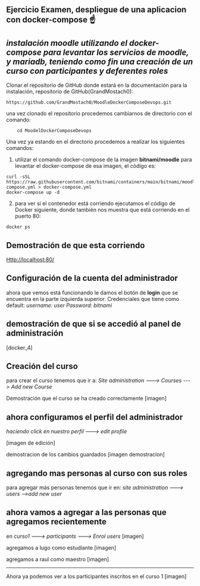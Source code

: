 ## Ejercicio Examen, despliegue de una aplicacion con docker-compose ☝️

## *instalación moodle utilizando el docker-compose para levantar los servicios de moodle, y mariadb, teniendo como fin una creación de un curso con participantes y deferentes roles*

 Clonar el repositorio de GitHub donde estará en la documentación para la instalación, repositorio de GitHub(GrandMostach0): 
 ```console
https://github.com/GrandMostach0/MoodleDockerComposeDevops.git
```
una vez clonado el repositorio procedemos cambiarnos de directorio con el comando:
```console
    cd MoodelDockerComposeDevops 
   ```
   Una vez ya estando en el directorio procedemos a realizar los siguientes comandos:

 1. utilizar el comando docker-compose de la imagen **bitnami/moodle** para levantar el docker-compose de esa imagen, el código es: 
 ```console
curl -sSL https://raw.githubusercontent.com/bitnami/containers/main/bitnami/moodle/docker-compose.yml > docker-compose.yml
docker-compose up -d
```
2. para ver si el contenedor está corriendo ejecutamos el código de Docker siguiente, donde también nos muestra que está corriendo en el puerto 80:
 ```console
docker ps 
```
##
## Demostración de que esta corriendo 
[Http://localhost:80/](http://localhost:80/)

## Configuración de la cuenta del administrador
ahora que vemos está funcionando le damos el botón de **login** que se encuentra en la parte izquierda superior.
Credenciales que tiene como default:
*username: user*
*Password: bitnami*


## demostración de que si se accedió al panel de administración
 [docker_4]
 ## Creación del curso
 para crear el curso tenemos que ir a:
 *Site administration ---> Courses ---> Add new Course*

Demostración que el curso se ha creado correctamente
[imagen]

## ahora configuramos el perfil del administrador

*haciendo click en nuestro perfil ---> edit profile*

[imagen de edición]

demostracion de los cambios guardados
[imagen demostracion]

##
## agregando mas personas al curso con sus roles
para agregar más personas tenemos que ir en: *site administration ---> users -->add new user*

## ahora vamos a agregar a las personas que agregamos recientemente 
en *curso1 ---> participants ---> Enrol users*
[imagen]

agregamos a lugo como estudiante
[imagen]

agregamos a raul como maestro
[imagen]

-----------------------------------
Ahora ya podemos ver a los participantes inscritos en el curso 1
[imagen]
